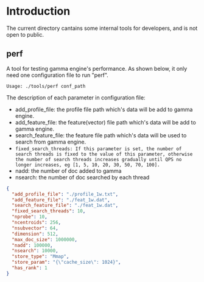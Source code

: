 # Introduction

The current directory cantains some internal tools for developers, and is not open to public.

## perf

A tool for testing gamma engine's performance. As shown below, it only need one configuration file to run "perf".

```
Usage: ./tools/perf conf_path
```

The description of each parameter in configuration file:

* add_profile_file: the profile file path which's data will be add to gamma engine.
* add_feature_file: the feature(vector) file path which's data will be add to gamma engine.
* search_feature_file: the feature file path which's data will be used to search from gamma engine.
* `fixed_search_threads: If this parameter is set, the number of search threads is fixed to the value of this parameter, otherwise the number of search threads increases gradually until QPS no longer increases, eg [1, 5, 10, 20, 30, 50, 70, 100].`
* nadd: the number of doc added to gamma
* nsearch: the number of doc searched by each thread


```JSON
{
  "add_profile_file": "./profile_1w.txt",
  "add_feature_file": "./feat_1w.dat",
  "search_feature_file": "./feat_1w.dat",
  "fixed_search_threads": 10,
  "nprobe": 10,
  "ncentroids": 256,
  "nsubvector": 64,
  "dimension": 512,
  "max_doc_size": 1000000,
  "nadd": 100000,
  "nsearch": 10000,
  "store_type": "Mmap",
  "store_param": "{\"cache_size\": 1024}",
  "has_rank": 1
}
```
